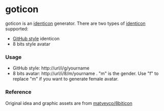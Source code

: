 goticon
========

goticon is an [identicon](https://en.wikipedia.org/wiki/Identicon) generator. There are two types of [identicon](https://en.wikipedia.org/wiki/Identicon) supported:
* [GitHub style](https://github.com/blog/1586-identicons) identicon
* 8 bits style avatar

### Usage
* GitHub style: http://url/i/g/yourname
* 8 bits avatar: http://url/i/8/m/yourname . "m" is the gender. Use "f" to replace "m" if you want to generate female avatar.

### Reference
Original idea and graphic assets are from [matveyco/8biticon](https://github.com/matveyco/8biticon)
